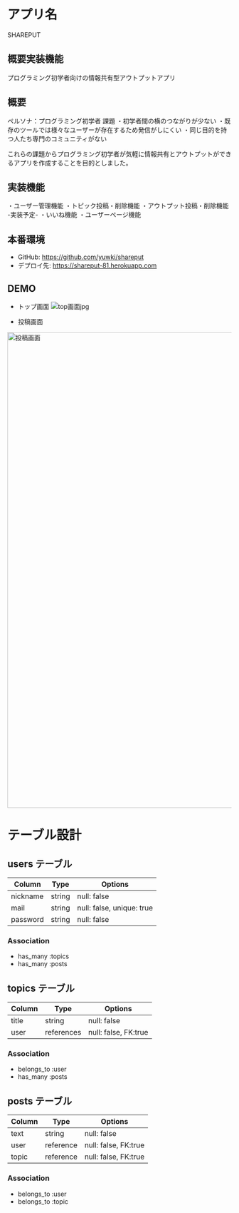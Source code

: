 # アプリ名
SHAREPUT

## 概要実装機能
プログラミング初学者向けの情報共有型アウトプットアプリ

## 概要
ペルソナ：プログラミング初学者
課題
・初学者間の横のつながりが少ない
・既存のツールでは様々なユーザーが存在するため発信がしにくい
・同じ目的を持つ人たち専門のコミュニティがない

これらの課題からプログラミング初学者が気軽に情報共有とアウトプットができるアプリを作成することを目的としました。

## 実装機能
・ユーザー管理機能
・トピック投稿・削除機能
・アウトプット投稿・削除機能
-実装予定-
・いいね機能
・ユーザーページ機能

## 本番環境
- GitHub: https://github.com/yuwki/shareput
- デプロイ先: https://shareput-81.herokuapp.com


## DEMO
- トップ画面
![top画面jpg](https://user-images.githubusercontent.com/68524338/94360823-387d9180-00eb-11eb-8d02-45ffeeea2675.jpg)

- 投稿画面
<img width="1067" alt="投稿画面" src="https://user-images.githubusercontent.com/68524338/94361058-9f4f7a80-00ec-11eb-9712-294f9b0b4f27.png">

# テーブル設計

## users テーブル
| Column            | Type   | Options                   |
| ----------------  | ------ | ------------------------- |
| nickname          | string | null: false               |
| mail              | string | null: false, unique: true |
| password          | string | null: false               |

### Association
- has_many :topics
- has_many :posts


## topics テーブル
| Column            | Type       | Options                   |
| ----------------  | ---------- | ------------------------- |
| title             | string     | null: false               |
| user              | references | null: false, FK:true      |

### Association
- belongs_to :user
- has_many :posts


## posts テーブル
| Column            | Type      | Options                  |
| ----------------  | --------- | ------------------------ |
| text              | string    | null: false              |
| user              | reference | null: false, FK:true     |
| topic             | reference | null: false, FK:true     |

### Association
- belongs_to :user
- belongs_to :topic

